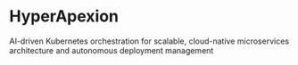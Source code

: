 # HyperApexion
AI-driven Kubernetes orchestration for scalable, cloud-native microservices architecture and autonomous deployment management
